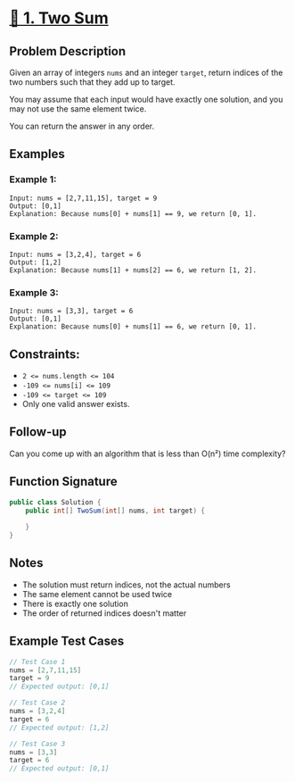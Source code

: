 # [🎯 1\. Two Sum](https://leetcode.com/problems/two-sum)

## Problem Description

Given an array of integers `nums` and an integer `target`, return indices of the two numbers such that they add up to target.

You may assume that each input would have exactly one solution, and you may not use the same element twice.

You can return the answer in any order.

## Examples

### Example 1:
```
Input: nums = [2,7,11,15], target = 9
Output: [0,1]
Explanation: Because nums[0] + nums[1] == 9, we return [0, 1].
```

### Example 2:
```
Input: nums = [3,2,4], target = 6
Output: [1,2]
Explanation: Because nums[1] + nums[2] == 6, we return [1, 2].
```

### Example 3:
```
Input: nums = [3,3], target = 6
Output: [0,1]
Explanation: Because nums[0] + nums[1] == 6, we return [0, 1].
```

## Constraints:
- `2 <= nums.length <= 104`
- `-109 <= nums[i] <= 109`
- `-109 <= target <= 109`
- Only one valid answer exists.

## Follow-up
Can you come up with an algorithm that is less than O(n²) time complexity?

## Function Signature
```csharp
public class Solution {
    public int[] TwoSum(int[] nums, int target) {
        
    }
}
```

## Notes
- The solution must return indices, not the actual numbers
- The same element cannot be used twice
- There is exactly one solution
- The order of returned indices doesn't matter

## Example Test Cases
```csharp
// Test Case 1
nums = [2,7,11,15]
target = 9
// Expected output: [0,1]

// Test Case 2
nums = [3,2,4]
target = 6
// Expected output: [1,2]

// Test Case 3
nums = [3,3]
target = 6
// Expected output: [0,1]
```